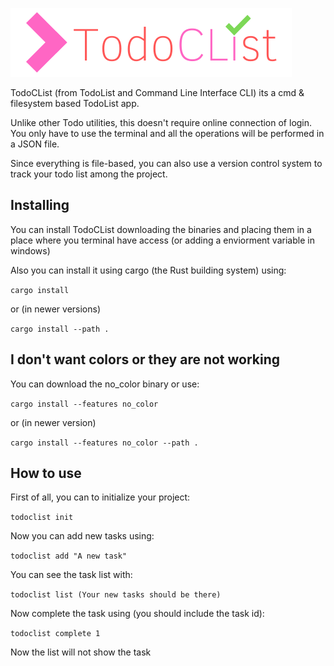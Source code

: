 ![a](logo.png)

TodoCList (from TodoList and Command Line Interface CLI) its a cmd & filesystem based TodoList app.

Unlike other Todo utilities, this doesn't require online connection of login. You only have to use the terminal and all the operations will be performed in a JSON file.

Since everything is file-based, you can also use a version control system to track your todo list among the project.

## Installing

You can install TodoCList downloading the binaries and placing them in a place where you terminal have access (or adding a enviorment variable in windows)

Also you can install it using cargo (the Rust building system) using:

`cargo install`

or (in newer versions)

`cargo install --path .`

## I don't want colors or they are not working

You can download the no_color binary or use:

`cargo install --features no_color`

or (in newer version)

`cargo install --features no_color --path .`

## How to use

First of all, you can to initialize your project:

`todoclist init`

Now you can add new tasks using:

`todoclist add "A new task"`

You can see the task list with:

`todoclist list (Your new tasks should be there)`

Now complete the task using (you should include the task id):

`todoclist complete 1`

Now the list will not show the task